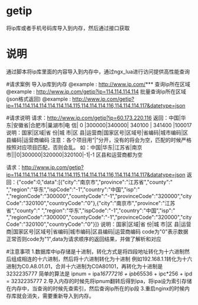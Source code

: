 # getip
将ip库或者手机号码库导入到内存，然后通过接口获取

# 说明
通过脚本将ip库里面的内容导入到内存中，通过ngx_lua进行访问提供高性能查询

#请求案例
导入ip库到内存
@example : http://www.ip.com/***
查询ip所在区域
@example : http://www.ip.com/getip?ip=114.114.114.114
批量查询ip所在区域(json格式返回)
@example : http://www.ip.com/getip?ip=114.114.114.114,114.114.114.115,114.114.114.116,114.114.114.117&datetype=json

#请求说明
请求：http://www.ip.com/getip?ip=60.173.220.116
返回：中国|华东|安徽省|合肥市|巢湖市|电  信|   0    |300000|340000| 340100 | 341400 |100017
说明：国家|区域|省  份|城  市|区  县|运营商|国家区号|区域号|省编码|城市编码|区县编码|运营商编码
注意：各个项目用“|”分开，没有的将会为空，匹配的时候严格按照对应项目匹配，否则会乱。
      如：中国|华东|江苏省|南京市|||0|300000|320000|320100|-1|-1
      区县和运营商都为空
      
请求：http://www.ip.com/getip?ip=114.114.114.114,114.114.114.115,114.114.114.116,114.114.114.117&datatype=json
返回：{"code":0,"data":[{"city":"南京市","province":"江苏省","county":" ","region":"华东","ispCode":"-1","country":"中国","isp":" ","regionCode":"300000","countyCode":"-1","provinceCode":"320000","cityCode":"320100","countryCode":"0"},{"city":"南京市","province":"江苏省","county":" ","region":"华东","ispCode":"-1","country":"中国","isp":" ","regionCode":"300000","countyCode":"-1","provinceCode":"320000","cityCode":"320100","countryCode":"0"}]}
说明：国家|区域|省  份|城  市|区  县|运营商|国家区号|区域号|省编码|城市编码|区县编码|运营商编码
      code为"0"表示数据正常否则code为"1",data为请求顺序的返回结果，并做了解析和对应

#注意事项
1.数据库中ip存储是十进制，转化方式是将四段地址转化为十六进制然后组成相连的十六进制，然后将十六进制转化为十进制
例如192.168.1.1转化为十六进制为C0.A8.01.01，合并十六进制为C0A80101，再转化为十进制是3232235777
  简单的算法是 ipnum = ipa*16777216 + ipb*65536 + ipc*256 + ipd = 3232235777
2.导入内存的时候先将ipnum翻转后得到ipa，将ipa设为索引存储在内存中，当查询的时候先查索引，然后查询ip所在的ip段
3.重启nginx的时候内存库就会消失，需要重新导入到内存。

